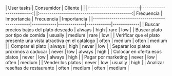 | User tasks                                    | Consumidor               | Cliente                  |
|                                               |:------------------------:|:------------------------:|
|:---------------------------------------------:| Frecuencia | Importancia | Frecuencia | Importancia |
|-----------------------------------------------|------------|-------------|------------|-------------|
| Buscar precios bajos del plato deseado        | always     | high        | rare       | low         |
| Buscar plato por tipo de comida               | usually    | medium      | rare       | low         |
| Verificar que el plato presente una vista atractiva en el catálogo   | often      | medium      | often      | medium      |
| Comprar el plato                               | always     | high        | never      | low         |
| Separar los platos próximos a caducar          | never      | low         | always     | high        |
| Colocar en oferta esos platos                  | never      | low         | always     | high        |
| Pagar por marketing                            | never      | low         | often      | medium      |
| Vender los platos                              | never      | low         | usually    | high        |
| Analizar reseñas de restaurante                | often      | medium      | often      | medium      |
